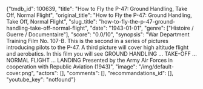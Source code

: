 {"tmdb_id": 100639, "title": "How to Fly the P-47: Ground Handling, Take Off, Normal Flight", "original_title": "How to Fly the P-47: Ground Handling, Take Off, Normal Flight", "slug_title": "how-to-fly-the-p-47-ground-handling-take-off-normal-flight", "date": "1943-01-01", "genre": ["Histoire / Guerre / Documentaire"], "score": "0.0/10", "synopsis": "War Department Training Film No. 107-B.  This is the second in a series of pictures introducing pilots to the P-47.  A third picture will cover high altitude flight and aerobatics.  In this film you will see GROUND HANDLING ... TAKE-OFF ... NORMAL FLIGHT ... LANDING  Presented by the Army Air Forces in cooperation with Republic Aviation (1943)", "image": "/img/default-cover.png", "actors": [], "comments": [], "recommandations_id": [], "youtube_key": "notfound"}